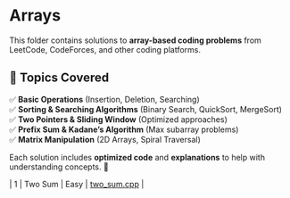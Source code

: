 # Arrays  
This folder contains solutions to **array-based coding problems** from LeetCode, CodeForces, and other coding platforms.  

## 📌 Topics Covered  
✅ **Basic Operations** (Insertion, Deletion, Searching)  
✅ **Sorting & Searching Algorithms** (Binary Search, QuickSort, MergeSort)  
✅ **Two Pointers & Sliding Window** (Optimized approaches)  
✅ **Prefix Sum & Kadane’s Algorithm** (Max subarray problems)  
✅ **Matrix Manipulation** (2D Arrays, Spiral Traversal)  

Each solution includes **optimized code** and **explanations** to help with understanding concepts. 🚀  

| 1 | Two Sum | Easy | [two_sum.cpp](two_sum.cpp) |
